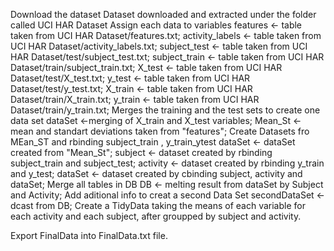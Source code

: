Download the dataset
        Dataset downloaded and extracted under the folder called UCI HAR Dataset
Assign each data to variables
        features <- table taken from UCI HAR Dataset/features.txt;
        activity_labels <- table taken from UCI HAR Dataset/activity_labels.txt;
        subject_test <- table taken from UCI HAR Dataset/test/subject_test.txt;
        subject_train <- table taken from UCI HAR Dataset/train/subject_train.txt;
        X_test <- table taken from UCI HAR Dataset/test/X_test.txt;
        y_test <- table taken from UCI HAR Dataset/test/y_test.txt;
        X_train <- table taken from UCI HAR Dataset/train/X_train.txt;
        y_train <- table taken from UCI HAR Dataset/train/y_train.txt;
Merges the training and the test sets to create one data set
        dataSet <-merging of X_train and X_test variables;
        Mean_St <- mean and standart deviations taken from "features"; 
Create Datasets fro MEan_ST and rbinding subject_train , y_train_ytest
        dataSet <- dataSet created from "Mean_St";
        subject <- dataset created by rbinding subject_train and subject_test;
        activity <- dataset created by rbinding y_train and y_test;
        dataSet <- dataset created by cbinding subject, activity and dataSet;
Merge all tables in DB
        DB <- melting result from dataSet by Subject and Activity;
Add aditional info to creat a second Data Set
        secondDataSet <- dcast from DB;
Create a TidyData taking the means of each variable for each activity and each subject, after groupped by subject and activity.

Export FinalData into FinalData.txt file.